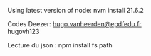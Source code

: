 Using latest version of node:
nvm install 21.6.2

Codes Deezer:
hugo.vanheerden@epdfedu.fr \
hugovh123


Lecture du json : 
npm install fs path
